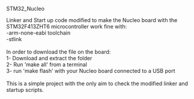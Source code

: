 STM32_Nucleo

Linker and Start up code modified to make the Nucleo board with the STM32F413ZHT6 microcontroller work fine with:<br>
-arm-none-eabi toolchain<br>
-stlink<br>
<br>
In order to download the file on the board:<br>
1- Download and extract the folder<br>
2- Run 'make all' from a terminal<br>
3- run 'make flash' with your Nucleo board connected to a USB port<br>
<br>
This is a simple project with the only aim to check the modified linker and startup scripts. <br>
